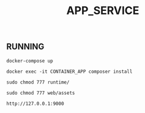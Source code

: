 <p align="center">
    <h1 align="center">APP_SERVICE</h1>
    <br>
</p>

RUNNING
------------

~~~
docker-compose up
~~~

~~~
docker exec -it CONTAINER_APP composer install
~~~

~~~
sudo chmod 777 runtime/
~~~

~~~
sudo chmod 777 web/assets
~~~

~~~
http://127.0.0.1:9000
~~~